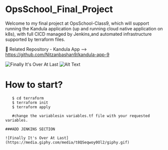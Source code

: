 # OpsSchool_Final_Project

Welcome to my final project at OpsSchool-Class9, which will support running the Kandula application (up and running cloud native application on k8s), with full CICD managed by Jenkins,and automated infrastructure supported by terraform files. 

:elephant: Related Repository - Kandula App --> https://github.com/Nitzanbashan9/kandula-app-9


![Finally It's Over At Last](https://media.giphy.com/media/t8QSeqwoy0Ol2/giphy.gif)
![Alt Text](https://media.giphy.com/media/mVJ5xyiYkC3Vm/giphy.gif)


# How to start?
```shell script
   $ cd terraform
   $ terraform init
   $ terraform apply

   #change the variablesin variables.tf file with your requested variables.

###ADD JENKINS SECTION

![Finally It's Over At Last](https://media.giphy.com/media/t8QSeqwoy0Ol2/giphy.gif)
